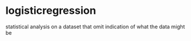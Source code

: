 # logisticregression
statistical analysis on a dataset that omit indication of what the data might be

